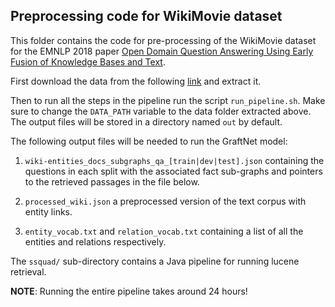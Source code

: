 ## Preprocessing code for WikiMovie dataset

This folder contains the code for pre-processing of the WikiMovie
dataset for the EMNLP 2018 paper
[Open Domain Question Answering Using Early Fusion of Knowledge Bases and Text](https://arxiv.org/abs/1809.00782).

First download the data from the following [link](http://www.thespermwhale.com/jaseweston/babi/movieqa.tar.gz)
and extract it.

Then to run all the steps in the pipeline run the script `run_pipeline.sh`.
Make sure to change the `DATA_PATH` variable to the data folder extracted above.
The output files will be stored in a directory named `out` by default.

The following output files will be needed to run the GraftNet model:
1. `wiki-entities_docs_subgraphs_qa_[train|dev|test].json` containing the questions in each split
with the associated fact sub-graphs and pointers to the retrieved passages in the file below.

2. `processed_wiki.json` a preprocessed version of the text corpus with entity links.

3. `entity_vocab.txt` and `relation_vocab.txt` containing a list of all the entities and relations
respectively.

The `ssquad/` sub-directory contains a Java pipeline for running lucene retrieval.

**NOTE**: Running the entire pipeline takes around 24 hours!
